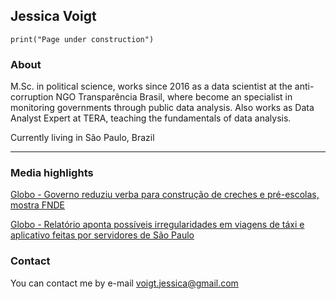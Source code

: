 ## Jessica Voigt

```{r}
print("Page under construction")
```

### About

M.Sc. in political science, works since 2016 as a data scientist at the anti-corruption NGO Transparência Brasil, where become an specialist in monitoring governments through public data analysis. Also works as Data Analyst Expert at TERA, teaching the fundamentals of data analysis.

Currently living in São Paulo, Brazil

---- 

### Media highlights

[Globo - Governo reduziu verba para construção de creches e pré-escolas, mostra FNDE](http://g1.globo.com/globo-news/jornal-globo-news/videos/t/videos/v/governo-reduziu-verba-para-construcao-de-creches-e-pre-escolas-mostra-fnde/6238020/)

[Globo - Relatório aponta possíveis irregularidades em viagens de táxi e aplicativo feitas por servidores de São Paulo](https://g1.globo.com/sp/sao-paulo/noticia/2019/08/07/relatorio-aponta-possiveis-irregularidades-em-viagens-de-taxi-por-aplicativo-feitas-por-servidores-de-sao-paulo.ghtml)

### Contact

You can contact me by e-mail [voigt.jessica@gmail.com](malito:voigt.jessica@gmail.com)

